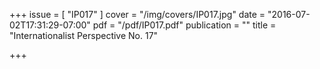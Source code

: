 +++
issue = [ "IP017" ]
cover = "/img/covers/IP017.jpg"
date = "2016-07-02T17:31:29-07:00"
pdf = "/pdf/IP017.pdf"
publication = ""
title = "Internationalist Perspective No. 17"

+++

